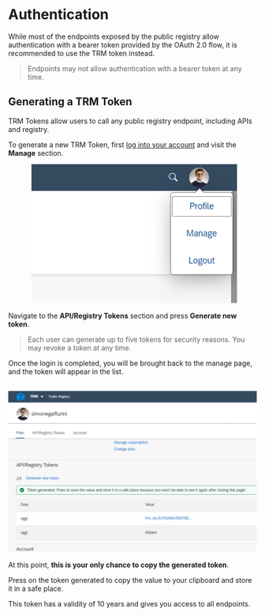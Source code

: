
# Authentication

While most of the endpoints exposed by the public registry allow authentication with a bearer token provided by the OAuth 2.0 flow, it is recommended to use the TRM token instead.

> Endpoints may not allow authentication with a bearer token at any time.

## Generating a TRM Token

TRM Tokens allow users to call any public registry endpoint, including APIs and registry.

To generate a new TRM Token, first [log into your account](https://trmregistry.com/profile) and visit the **Manage** section.

<p align="center">
  <img src="../_media/profile_dropdown.png" />
</p>

Navigate to the **API/Registry Tokens** section and press **Generate new token**.

> Each user can generate up to five tokens for security reasons. You may revoke a token at any time.

Once the login is completed, you will be brought back to the manage page, and the token will appear in the list.

<p align="center">
  <img src="../_media/token_generation.png" />
</p>

At this point, **this is your only chance to copy the generated token**.

Press on the token generated to copy the value to your clipboard and store it in a safe place.

This token has a validity of 10 years and gives you access to all endpoints.
